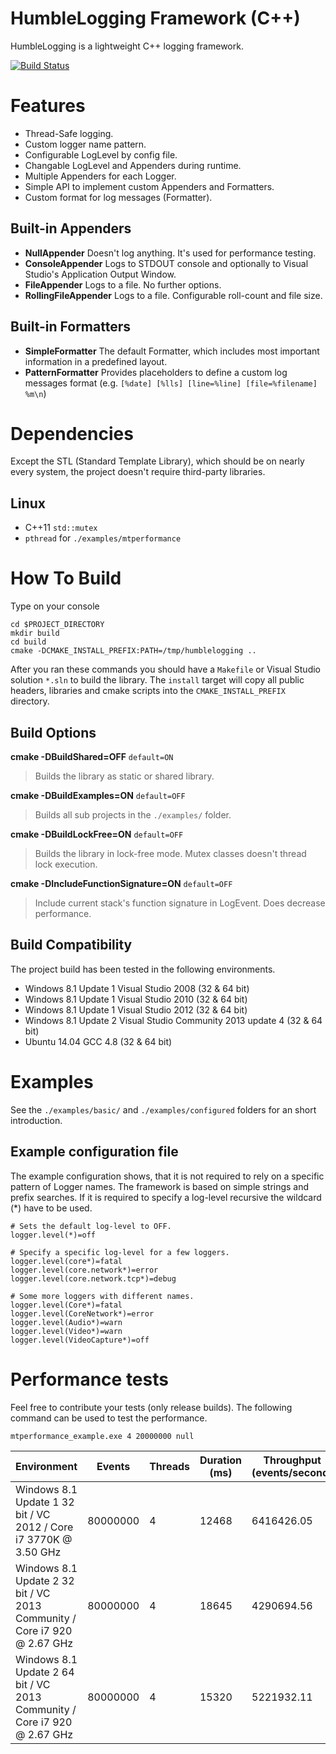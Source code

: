 # HumbleLogging Framework (C++)

HumbleLogging is a lightweight C++ logging framework.

[![Build Status](https://api.travis-ci.org/mfreiholz/humblelogging.svg?branch=master)](https://travis-ci.org/mfreiholz/humblelogging)


# Features

- Thread-Safe logging.
- Custom logger name pattern.
- Configurable LogLevel by config file.
- Changable LogLevel and Appenders during runtime.
- Multiple Appenders for each Logger.
- Simple API to implement custom Appenders and Formatters.
- Custom format for log messages (Formatter).


## Built-in Appenders

- **NullAppender**
  Doesn't log anything. It's used for performance testing.
- **ConsoleAppender**
  Logs to STDOUT console and optionally to Visual Studio's Application Output Window.
- **FileAppender**
  Logs to a file. No further options.
- **RollingFileAppender**
  Logs to a file. Configurable roll-count and file size.


## Built-in Formatters

- **SimpleFormatter**
  The default Formatter, which includes most important information in a predefined layout.
- **PatternFormatter**
  Provides placeholders to define a custom log messages format (e.g. `[%date] [%lls] [line=%line] [file=%filename] %m\n`)


# Dependencies

Except the STL (Standard Template Library), which should be on nearly every system,
the project doesn't require third-party libraries.

## Linux

- C++11 `std::mutex`
- `pthread` for `./examples/mtperformance`


# How To Build

Type on your console

```
cd $PROJECT_DIRECTORY
mkdir build
cd build
cmake -DCMAKE_INSTALL_PREFIX:PATH=/tmp/humblelogging ..
```
  
After you ran these commands you should have a `Makefile` or Visual Studio solution `*.sln` to build the library.
The `install` target will copy all public headers, libraries and cmake scripts into the `CMAKE_INSTALL_PREFIX` directory.


## Build Options

**cmake -DBuildShared=OFF** `default=ON`
> Builds the library as static or shared library.

  
**cmake -DBuildExamples=ON** `default=OFF`
> Builds all sub projects in the `./examples/` folder.


**cmake -DBuildLockFree=ON** `default=OFF`
> Builds the library in lock-free mode. Mutex classes doesn't thread lock execution.


**cmake -DIncludeFunctionSignature=ON** `default=OFF`
> Include current stack's function signature in LogEvent. Does decrease performance.


## Build Compatibility

The project build has been tested in the following environments.

- Windows 8.1 Update 1 Visual Studio 2008 (32 & 64 bit)
- Windows 8.1 Update 1 Visual Studio 2010 (32 & 64 bit)
- Windows 8.1 Update 1 Visual Studio 2012 (32 & 64 bit)
- Windows 8.1 Update 2 Visual Studio Community 2013 update 4 (32 & 64 bit)
- Ubuntu 14.04 GCC 4.8 (32 & 64 bit)


# Examples

See the `./examples/basic/` and `./examples/configured` folders for an short introduction.


## Example configuration file

The example configuration shows, that it is not required to rely on a specific pattern of Logger names.
The framework is based on simple strings and prefix searches. If it is required to specify a log-level recursive
the wildcard (*) have to be used.

```
# Sets the default log-level to OFF.
logger.level(*)=off

# Specify a specific log-level for a few loggers.
logger.level(core*)=fatal
logger.level(core.network*)=error
logger.level(core.network.tcp*)=debug

# Some more loggers with different names.
logger.level(Core*)=fatal
logger.level(CoreNetwork*)=error
logger.level(Audio*)=warn
logger.level(Video*)=warn
logger.level(VideoCapture*)=off
```


# Performance tests

Feel free to contribute your tests (only release builds).
The following command can be used to test the performance.

```
mtperformance_example.exe 4 20000000 null
```

Environment | Events | Threads | Duration (ms) | Throughput (events/second)
------------|--------|---------|---------------|---------------------------
Windows 8.1 Update 1 32 bit / VC 2012 / Core i7 3770K @ 3.50 GHz | 80000000 | 4 | 12468 | 6416426.05
Windows 8.1 Update 2 32 bit / VC 2013 Community / Core i7 920 @ 2.67 GHz | 80000000 | 4 | 18645 | 4290694.56
Windows 8.1 Update 2 64 bit / VC 2013 Community / Core i7 920 @ 2.67 GHz | 80000000 | 4 | 15320 | 5221932.11
